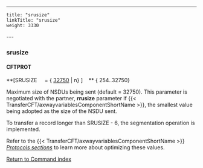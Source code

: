 ---
    title: "srusize"
    linkTitle: "srusize"
    weight: 3330
---<span id="srusize"></span>

### srusize

#### CFTPROT

**[SRUSIZE     = { <u>32750</u>
&#124; n} ]    ** { 254..32750}

Maximum size of NSDUs being sent (default = 32750). This parameter is negotiated with
the partner, ****rrusize**** parameter
if {{< TransferCFT/axwayvariablesComponentShortName  >}}, the smallest value being adopted as the size of the NSDU
sent.

To transfer a record longer than SRUSIZE - 6, the segmentation operation
is implemented.

Refer to the {{< TransferCFT/axwayvariablesComponentShortName  >}} *[*Protocols sections*](../../../../protocols_start_here)*
to learn more about optimizing these values.

[Return to Command index](../../)
